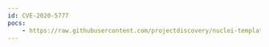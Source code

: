 ```yaml
---
id: CVE-2020-5777
pocs:
    - https://raw.githubusercontent.com/projectdiscovery/nuclei-templates/master/cves/CVE-2020-5777.yaml
---
```

